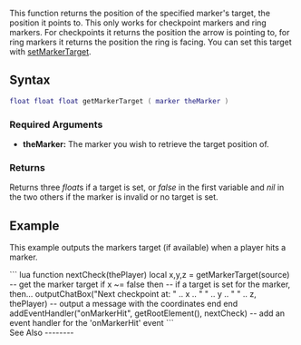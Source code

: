 This function returns the position of the specified marker's target, the position it points to. This only works for checkpoint markers and ring markers. For checkpoints it returns the position the arrow is pointing to, for ring markers it returns the position the ring is facing. You can set this target with [setMarkerTarget](/docs/setMarkerTarget.md "wikilink").

Syntax
------

``` lua
float float float getMarkerTarget ( marker theMarker )   
```

### Required Arguments

-   **theMarker:** The marker you wish to retrieve the target position of.

### Returns

Returns three *float*s if a target is set, or *false* in the first variable and *nil* in the two others if the marker is invalid or no target is set.

Example
-------

This example outputs the markers target (if available) when a player hits a marker.

<section show="true" name="Server" class="server">
``` lua
function nextCheck(thePlayer)
    local x,y,z = getMarkerTarget(source)    -- get the marker target
    if x ~= false then                       -- if a target is set for the marker, then...
        outputChatBox("Next checkpoint at: " .. x .. " " .. y .. " " .. z, thePlayer) -- output a message with the coordinates
    end
end
addEventHandler("onMarkerHit", getRootElement(), nextCheck) -- add an event handler for the 'onMarkerHit' event
```

</section>
See Also
--------
